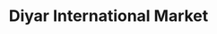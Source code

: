 ---
title: "Diyar International Market"
url: /denver/diyar-international-market/
shop: supermarket
---